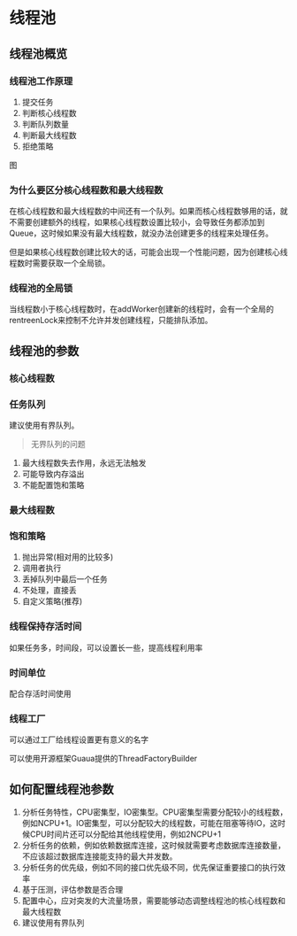 # 线程池

## 线程池概览

### 线程池工作原理
1. 提交任务
2. 判断核心线程数
3. 判断队列数量
4. 判断最大线程数
5. 拒绝策略

图

### 为什么要区分核心线程数和最大线程数
在核心线程数和最大线程数的中间还有一个队列。如果而核心线程数够用的话，就不需要创建额外的线程，如果核心线程数设置比较小，会导致任务都添加到Queue，这时候如果没有最大线程数，就没办法创建更多的线程来处理任务。

但是如果核心线程数创建比较大的话，可能会出现一个性能问题，因为创建核心线程数时需要获取一个全局锁。

### 线程池的全局锁
当线程数小于核心线程数时，在addWorker创建新的线程时，会有一个全局的rentreenLock来控制不允许并发创建线程，只能排队添加。

## 线程池的参数

### 核心线程数

### 任务队列
建议使用有界队列。

> 无界队列的问题

1. 最大线程数失去作用，永远无法触发
2. 可能导致内存溢出
3. 不能配置饱和策略

### 最大线程数

### 饱和策略
1. 抛出异常(相对用的比较多)
2. 调用者执行
3. 丢掉队列中最后一个任务
4. 不处理，直接丢
5. 自定义策略(推荐)

### 线程保持存活时间
如果任务多，时间段，可以设置长一些，提高线程利用率

### 时间单位
配合存活时间使用

### 线程工厂
可以通过工厂给线程设置更有意义的名字

可以使用开源框架Guaua提供的ThreadFactoryBuilder

## 如何配置线程池参数
1. 分析任务特性，CPU密集型，IO密集型。CPU密集型需要分配较小的线程数，例如NCPU+1。IO密集型，可以分配较大的线程数，可能在阻塞等待IO，这时候CPU时间片还可以分配给其他线程使用，例如2NCPU+1
2. 分析任务的依赖，例如依赖数据库连接，这时候就需要考虑数据库连接数量，不应该超过数据库连接能支持的最大并发数。
3. 分析任务的优先级，例如不同的接口优先级不同，优先保证重要接口的执行效率
4. 基于压测，评估参数是否合理
5. 配置中心，应对突发的大流量场景，需要能够动态调整线程池的核心线程数和最大线程数
6. 建议使用有界队列
